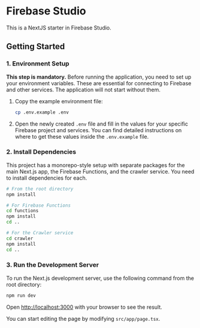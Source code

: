 # Firebase Studio

This is a NextJS starter in Firebase Studio.

## Getting Started

### 1. Environment Setup

**This step is mandatory.** Before running the application, you need to set up your environment variables. These are essential for connecting to Firebase and other services. The application will not start without them.

1.  Copy the example environment file:


    ```bash
    cp .env.example .env
    ```
2.  Open the newly created `.env` file and fill in the values for your specific Firebase project and services. You can find detailed instructions on where to get these values inside the `.env.example` file.

### 2. Install Dependencies

This project has a monorepo-style setup with separate packages for the main Next.js app, the Firebase Functions, and the crawler service. You need to install dependencies for each.

```bash
# From the root directory
npm install

# For Firebase Functions
cd functions
npm install
cd ..

# For the Crawler service
cd crawler
npm install
cd ..
```

### 3. Run the Development Server

To run the Next.js development server, use the following command from the root directory:

```bash
npm run dev
```

Open [http://localhost:3000](http://localhost:3000) with your browser to see the result.

You can start editing the page by modifying `src/app/page.tsx`.
